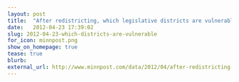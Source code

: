 ```yaml
---
layout: post
title:  "After redistricting, which legislative districts are vulnerable?"
date:   2012-04-23 17:39:02
slug: 2012-04-23-which-districts-are-vulnerable
for_icon: minnpost.png
show_on_homepage: true
tease: true
blurb: 
external_url: http://www.minnpost.com/data/2012/04/after-redistricting-which-legislative-districts-are-vulnerable-2012-election
---
```


